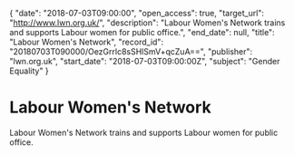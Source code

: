{
  "date": "2018-07-03T09:00:00", 
  "open_access": true, 
  "target_url": "http://www.lwn.org.uk/", 
  "description": "Labour Women's Network trains and supports Labour women for public office.", 
  "end_date": null, 
  "title": "Labour Women's Network", 
  "record_id": "20180703T090000/OezGrrlc8sSHlSmV+qcZuA==", 
  "publisher": "lwn.org.uk", 
  "start_date": "2018-07-03T09:00:00Z", 
  "subject": "Gender Equality"
}

# Labour Women's Network

Labour Women's Network trains and supports Labour women for public office.